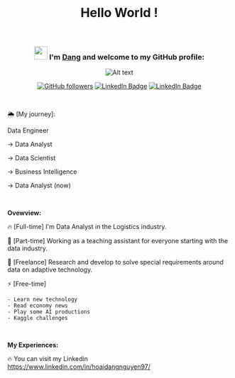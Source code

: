 <div align="center">
</br>
<h1> Hello World ! </h1>

<br>

<!-- <img src="IMG/my-image.png" width="150"> -->


### <img src="https://media.giphy.com/media/WUlplcMpOCEmTGBtBW/giphy.gif" width="30"> I'm [**Dang**](https://www.linkedin.com/in/ndleah/) and welcome to my GitHub profile:

![Alt text](image-1.png)

[![GitHub followers](https://img.shields.io/github/followers/Khixinhxan?label=Follow&style=social)](https://github.com/Khixinhxan?tab=follow)
[![LinkedIn Badge](https://img.shields.io/badge/-LinkedIn-blue?style=social&logo=Linkedin&logoColor=blue&link=https://www.linkedin.com/in/hoaidangnguyen97/)](https://www.linkedin.com/in/hoaidangnguyen97/)
[![LinkedIn Badge](https://img.shields.io/badge/-Kaggle-blue?style=social&logo=Kaggle&logoColor=blue&link=https://www.kaggle.com/dangnguyen97)](https://www.kaggle.com/dangnguyen97)




<!-- <img align="right" height="250" width="375" alt="GIF" src="IMG/quote.gif" /> -->


</div>

</br>


🌦 [My journey]: 

Data Engineer 

-> Data Analyst 

-> Data Scientist 

-> Business Intelligence 

-> Data Analyst (now)


<br>

**Ovewview:**

🔥 [Full-time] I'm Data Analyst in the Logistics industry.

🌈 [Part-time] Working as a teaching assistant for everyone starting with the data industry.

💎 [Freelance] Research and develop to solve special requirements around data on adaptive technology.

⚡️ [Free-time] 

    - Learn new technology
    - Read economy news
    - Play some AI productions
    - Kaggle challenges 

</br>

**My Experiences:**

🔥 You can visit my Linkedin
https://www.linkedin.com/in/hoaidangnguyen97/



</br>
